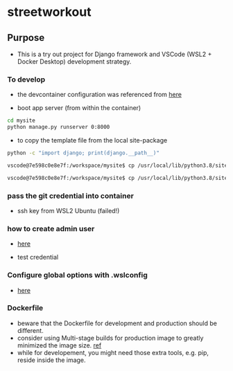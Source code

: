 # streetworkout

## Purpose
* This is a try out project for Django framework and VSCode (WSL2 + Docker Desktop) development strategy. 

### To develop
* the devcontainer configuration was referenced from [here](https://github.com/microsoft/vscode-dev-containers/tree/v0.109.0/containers/python-3-postgres)

* boot app server (from within the container)
```bash
cd mysite
python manage.py runserver 0:8000
```

* to copy the template file from the local site-package
```bash
python -c "import django; print(django.__path__)"

vscode@7e598c0e8e7f:/workspace/mysite$ cp /usr/local/lib/python3.8/site-packages/django/contrib/admin/templates/admin/base_site.html templates/admin/

vscode@7e598c0e8e7f:/workspace/mysite$ cp /usr/local/lib/python3.8/site-packages/django/contrib/admin/templates/admin/index.html templates/admin/
```

### pass the git credential into container
* ssh key from WSL2 Ubuntu (failed!)




### how to create admin user
* [here](https://docs.djangoproject.com/en/3.0/intro/tutorial02/#introducing-the-django-admin)

* test credential 

### Configure global options with .wslconfig
* [here](https://docs.microsoft.com/en-us/windows/wsl/wsl-config#configure-global-options-with-wslconfig)

### Dockerfile
* beware that the Dockerfile for development and production should be different.
* consider using Multi-stage builds for production image to greatly minimized the image size. [ref](https://www.docker.com/blog/containerized-python-development-part-1/)
* while for developement, you might need those extra tools, e.g. pip, reside inside the image. 


